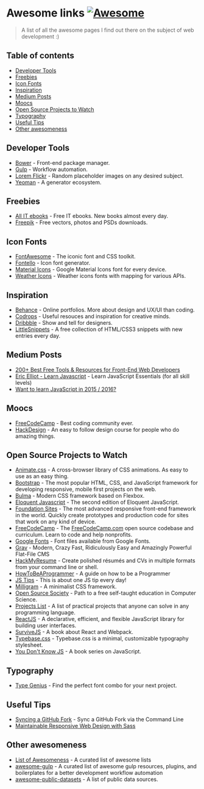 # Awesome links [![Awesome](https://cdn.rawgit.com/sindresorhus/awesome/d7305f38d29fed78fa85652e3a63e154dd8e8829/media/badge.svg)](https://github.com/julianorafael/awesomeness)

> A list of all the awesome pages I find out there on the subject of web development :)

## Table of contents
- [Developer Tools](#developer-tools)
- [Freebies](#freebies)
- [Icon Fonts](#icon-fonts)
- [Inspiration](#inspiration)
- [Medium Posts](#medium-posts)
- [Moocs](#moocs)
- [Open Source Projects to Watch](#open-source-projects-to-watch)
- [Typography](#typography)
- [Useful Tips](#useful-tips)
- [Other awesomeness](#other-awesomeness)

## Developer Tools
- [Bower](http://bower.io/) - Front-end package manager.
- [Gulp](http://gulpjs.com/) - Workflow automation.
- [Lorem Flickr](http://loremflickr.com/) - Random placeholder images on any desired subject.
- [Yeoman](http://yeoman.io/) - A generator ecosystem.

## Freebies
- [All IT ebooks](http://www.allitebooks.com/) - Free IT ebooks. New books almost every day.
- [Freepik](http://www.freepik.com/) - Free vectors, photos and PSDs downloads.

## Icon Fonts
- [FontAwesome](https://fortawesome.github.io/Font-Awesome/) - The iconic font and CSS toolkit.
- [Fontello](http://fontello.com/) - Icon font generator.
- [Material Icons](https://design.google.com/icons/) - Google Material Icons font for every device.
- [Weather Icons](https://erikflowers.github.io/weather-icons/) - Weather icons fonts with mapping for various APIs.

## Inspiration
- [Behance](https://www.behance.net/) - Online portfolios. More about design and UX/UI than coding.
- [Codrops](http://tympanus.net/codrops/) - Useful resouces and inspiration for creative minds.
- [Dribbble](https://dribbble.com/) - Show and tell for designers.
- [LittleSnippets](http://littlesnippets.net/) - A free collection of HTML/CSS3 snippets with new entries every day.

## Medium Posts
- [200+ Best Free Tools & Resources for Front-End Web Developers](https://medium.com/@ti_asif/200-best-free-tools-resources-for-front-end-web-developers-3fb3c415a643#.bz4uaonfz)
- [Eric Elliot - Learn Javascript](https://medium.com/javascript-scene/learn-javascript-b631a4af11f2#.yp7y1oxnl) - Learn JavaScript Essentials (for all skill levels)
- [Want to learn JavaScript in 2015 / 2016?](https://medium.com/@_cmdv_/i-want-to-learn-javascript-in-2015-e96cd85ad225#.i13ignqlk)

## Moocs
- [FreeCodeCamp](http://www.freecodecamp.com/) - Best coding community ever.
- [HackDesign](https://hackdesign.org/) - An easy to follow design course for people who do amazing things.

## Open Source Projects to Watch
- [Animate.css](https://github.com/daneden/animate.css) - A cross-browser library of CSS animations. As easy to use as an easy thing.
- [Bootstrap](https://github.com/twbs/bootstrap) - The most popular HTML, CSS, and JavaScript framework for developing responsive, mobile first projects on the web.
- [Bulma](https://github.com/jgthms/bulma) - Modern CSS framework based on Flexbox.
- [Eloquent Javascript](https://github.com/marijnh/Eloquent-JavaScript) - The second edition of Eloquent JavaScript.
- [Foundation Sites](https://github.com/zurb/foundation-sites) - The most advanced responsive front-end framework in the world. Quickly create prototypes and production code for sites that work on any kind of device.
- [FreeCodeCamp](https://github.com/FreeCodeCamp/FreeCodeCamp) - The [FreeCodeCamp.com](http://FreeCodeCamp.com) open source codebase and curriculum. Learn to code and help nonprofits.
- [Google Fonts](https://github.com/google/fonts) - Font files available from Google Fonts.
- [Grav](https://github.com/getgrav/grav) - Modern, Crazy Fast, Ridiculously Easy and Amazingly Powerful Flat-File CMS
- [HackMyResume](https://github.com/hacksalot/HackMyResume) - Create polished résumés and CVs in multiple formats from your command line or shell.
- [HowToBeAProgrammer](https://github.com/braydie/HowToBeAProgrammer) - A guide on how to be a Programmer
- [JS Tips](https://github.com/loverajoel/jstips) - This is about one JS tip every day!
- [Milligram](https://github.com/milligram/milligram) - A minimalist CSS framework.
- [Open Source Society](https://github.com/open-source-society/computer-science) - Path to a free self-taught education in Computer Science.
- [Projects List](https://github.com/karan/Projects) - A list of practical projects that anyone can solve in any programming language.
- [ReactJS](https://github.com/facebook/react) - A declarative, efficient, and flexible JavaScript library for building user interfaces.
- [SurviveJS](https://github.com/survivejs/webpack_react) - A book about React and Webpack.
- [Typebase.css](http://devinhunt.github.io/typebase.css/) - Typebase.css is a minimal, customizable typography stylesheet.
- [You Don't Know JS](https://github.com/getify/You-Dont-Know-JS) - A book series on JavaScript.

## Typography
- [Type Genius](http://www.typegenius.com/) - Find the perfect font combo for your next project.

## Useful Tips
- [Syncing a GitHub Fork](http://www.sitepoint.com/quick-tip-synch-a-github-fork-via-the-command-line/) - Sync a GitHub Fork via the Command Line
- [Maintainable Responsive Web Design with Sass](callmenick.com/post/maintainable-responsive-web-design-with-sass)

## Other awesomeness
- [List of Awesomeness](https://github.com/sindresorhus/awesome) - A curated list of awesome lists
- [awesome-gulp](https://github.com/alferov/awesome-gulp) - A curated list of awesome gulp resources, plugins, and boilerplates for a better development workflow automation
- [awesome-public-datasets](https://github.com/caesar0301/awesome-public-datasets) - A list of public data sources.
